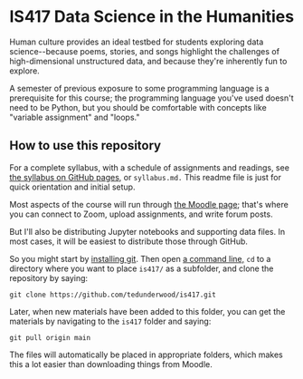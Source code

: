 IS417 Data Science in the Humanities
====================================

Human culture provides an ideal testbed for students exploring data science--because poems, stories, and songs highlight the challenges of high-dimensional unstructured data, and because they're inherently fun to explore.

A semester of previous exposure to some programming language is a prerequisite for this course; the programming language you've used doesn't need to be Python, but you should be comfortable with concepts like "variable assignment" and "loops."

How to use this repository
--------------------------

For a complete syllabus, with a schedule of assignments and readings, see [the syllabus on GitHub pages,](https://tedunderwood.github.io/is417/) or ```syllabus.md.``` This readme file is just for quick orientation and initial setup.

Most aspects of the course will run through [the Moodle page](learn.illinois.edu); that's where you can connect to Zoom, upload assignments, and write forum posts.

But I'll also be distributing Jupyter notebooks and supporting data files. In most cases, it will be easiest to distribute those through GitHub.

So you might start by [installing git](https://git-scm.com/book/en/v2/Getting-Started-Installing-Git). Then open [a command line,](https://melaniewalsh.github.io/Intro-Cultural-Analytics/features/Command-Line/The-Command-Line.html) ```cd``` to a directory where you want to place ```is417/``` as a subfolder, and clone the repository by saying:

    git clone https://github.com/tedunderwood/is417.git

Later, when new materials have been added to this folder, you can get the materials by navigating to the ```is417``` folder and saying:

    git pull origin main

The files will automatically be placed in appropriate folders, which makes this a lot easier than downloading things from Moodle.






